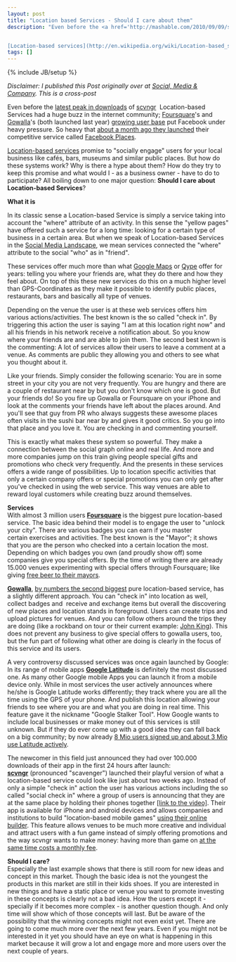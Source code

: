 ```yaml
---
layout: post
title: "Location based Services - Should I care about them"
description: "Even before the <a href='http://mashable.com/2010/09/09/scvngr-app-downloads/'>latest peak in downloads</a>&nbsp;of <a href='http://www.scvngr.com/'>scvngr</a>&nbsp;&nbsp;Location-based Services had a huge buzz in the internet community; <a href='http://foursquare.com/'>Foursquare</a>'s and <a href='http://gowalla.com/'>Gowalla</a>'s (both launched last year) <a href='http://techcrunch.com/2010/07/07/foursquare-gowalla-stats/'>growing user base</a>&nbsp;put Facebook under heavy pressure. So heavy that <a href='http://blog.facebook.com/blog.php?post=418175202130'>about a month ago they launched</a> their competitive service called <a href='http://www.facebook.com/places/'>Facebook Places</a>.


[Location-based services](http://en.wikipedia.org/wiki/Location-based_service) promise to 'socially engage' users for your local business like cafés, bars, museums and similar public places. But how do these systems work? Why is there a hype about them? How do they try to keep this promise and what would I - as a business owner - have to do to participate? All boiling down to one major question: **Should I care about Location-based Services**?"
tags: []
---
```

{% include JB/setup %}

_Disclaimer: I published this Post originally over at [Social, Media & Company](http://socialmediaandcompany.blogspot.de/2010/09/should-i-care-about-location-based.html). This is a cross-post_

Even before the <a href="http://mashable.com/2010/09/09/scvngr-app-downloads/">latest peak in downloads</a>&nbsp;of <a href="http://www.scvngr.com/">scvngr</a>&nbsp;&nbsp;Location-based Services had a huge buzz in the internet community; <a href="http://foursquare.com/">Foursquare</a>'s and <a href="http://gowalla.com/">Gowalla</a>'s (both launched last year) <a href="http://techcrunch.com/2010/07/07/foursquare-gowalla-stats/">growing user base</a>&nbsp;put Facebook under heavy pressure. So heavy that <a href="http://blog.facebook.com/blog.php?post=418175202130">about a month ago they launched</a> their competitive service called <a href="http://www.facebook.com/places/">Facebook Places</a>.

[Location-based services](http://en.wikipedia.org/wiki/Location-based_service) promise to "socially engage" users for your local business like cafés, bars, museums and similar public places. But how do these systems work? Why is there a hype about them? How do they try to keep this promise and what would I - as a business owner - have to do to participate? All boiling down to one major question: **Should I care about Location-based Services**?


**What it is**

In its classic sense a Location-based Service is simply a service taking into account the "where" attribute of an activity. In this sense the "yellow pages" have offered such a service for a long time: looking for a certain type of business in a certain area. But when we speak of Location-based Services in the <a href="http://socialmediaandcompany.blogspot.com/2010/04/social-media-landscape.html">Social Media Landscape</a>, we mean services connected the "where" attribute to the social "who" as in "friend".

These services offer much more than what&nbsp;<a href="http://maps.google.com/">Google Maps</a> or <a href="http://www.qype.com/">Qype</a>&nbsp;offer for years:&nbsp;telling you where your friends are, what they do there and how they feel about. On top of this these new services do this on a much higher level than GPS-Coordinates as they make it&nbsp;possible to identify public places, restaurants, bars and basically all type of venues.

Depending on the venue the user is at these web services offers him various actions/activities. The best known is the so called "check in". By triggering this action the user is saying "I am at this location right now" and all his friends in his network receive a notification about. So you know where your friends are and are able to join them. The second best known is the commenting: A lot of services allow their users to leave a comment at a venue. As comments are public they allowing you and others to see what you thought about it.

Like your friends. Simply consider the following scenario: You are in some street in your city you are not very frequently. You are hungry and there are a couple of restaurant near by but you don't know which one is good. But your friends do! So you fire up Gowalla or Foursquare on your iPhone and look at the comments your friends have left about the places around. And you'll see that guy from PR who always suggests these awesome places often visits in the sushi bar near by and gives it good critics. So you go into that place and you love it. You are checking in and commenting yourself.

This is exactly what makes these system so powerful. They make a connection between the social graph online and real life. And more and more companies jump on this train giving people special gifts and promotions who check very frequently. And the presents in these services offers a wide range of possibilities. Up to location specific activities that only a certain company offers or special promotions you can only get after you've checked in using the web service. This way venues are able to reward loyal customers while creating buzz around themselves.

<b>Services</b><br>
With almost&nbsp;3 million users <a href="http://www.foursquare.com/"><b>Foursquare</b></a><b>&nbsp;</b>is the biggest pure location-based service. The basic idea behind their model is to engage the user to "unlock your city". There are various badges you can earn if you master certain&nbsp;exercises&nbsp;and activities. The best known is the "Mayor"; it shows that you are the person who checked into a certain location the most. Depending on which badges you own (and proudly show off) some companies give you special offers. By the time of writing there are already 15.000 venues experimenting with special offers through Foursquare; like giving <a href="http://techcrunch.com/2009/05/29/foursquare-to-serve-up-api-more-mobile-apps-free-beer/">free beer to their mayors</a>.

<a href="http://www.gowalla.com/"><b>Gowalla</b></a>, <a href="http://www.lukew.com/ff/entry.asp?1139">by numbers the second biggest</a> pure location-based service, has a slightly different approach. You can "check in" into location as well, collect badges and &nbsp;receive and exchange items but overall the discovering of new places and location stands in foreground. Users can create trips and upload pictures for venues. And you can follow others around the trips they are doing (like a rockband on tour or their current example: <a href="http://gowalla.com/johnkingusa">John King</a>). This does not prevent any business to give special offers to gowalla users, too, but the fun part of following what other are doing is clearly in the focus of this service and its users.

A very&nbsp;controversy&nbsp;discussed services was once again launched by Google: In its range of mobile apps <a href="http://www.google.com/intl/de_ALL/mobile/latitude/"><b>Google Latitude</b></a> is&nbsp;definitely&nbsp;the most discussed one. As many other Google mobile Apps you can launch it from a mobile device only. While in most services the user actively announces where he/she is Google Latitude works differently; they track where you are all the time using the GPS of your phone. And publish this location allowing your friends to see where you are and what you are doing in real time. This feature gave it the nickname "Google Stalker Tool". How Google wants to include local businesses or make money out of this services is still unknown. But if they do ever come up with a good idea they can fall back on a big community; by now already <a href="http://www.lukew.com/ff/entry.asp?1139">8 Mio users signed up and about 3 Mio use Latitude actively</a>.

The newcomer in this field just announced they had over 100.000 downloads of their app in the first 24 hours after launch: <b><a href="http://www.scvngr.com/">scvngr</a></b>&nbsp;(pronounced "scavenger") launched their playful version of what a location-based service could look like just about two weeks ago. Instead of only a simple "check in" action the user has various actions including the so called "social check in" where a group of users is announcing that they are at the same place by holding their phones together <a href="http://vimeo.com/13438642">[link to the video]</a>. Their app is available for iPhone and android devices and allows companies and institutions to build "location-based mobile games" <a href="http://www.scvngr.com/builder">using their online builder</a>. This feature allows venues to be much more creative and individual and&nbsp;attract&nbsp;users with a fun game instead of&nbsp;simply offering promotions and the way scvngr wants to make money: having more than game on <a href="http://www.scvngr.com/pricing">at the same time costs a monthly fee</a>.

<b>Should I care?</b><br>
Especially the last example shows that there is still room for new ideas and concept in this market. Though the basic idea is not the youngest the products in this market are still in their kids shoes. If you are interested in new things and have a static place or venue you want to promote investing in these concepts is clearly not a bad idea. How the users except it - specially if it becomes more complex - is another question though. And only time will show which of those concepts will last. But be aware of the possibility that the winning concepts might not even exist yet. There are going to come much more over the next few years. Even if you might not be interested in it yet you should have an eye on what is happening in this market because it will grow a lot and engage more and more users over the next couple of years.